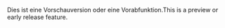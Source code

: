 <span data-ttu-id="81b9c-101">Dies ist eine Vorschauversion oder eine Vorabfunktion.</span><span class="sxs-lookup"><span data-stu-id="81b9c-101">This is a preview or early release feature.</span></span>